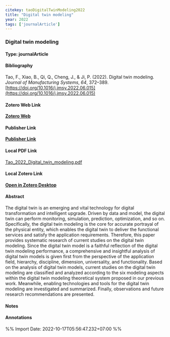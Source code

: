 ```yaml
---
citekey: taoDigitalTwinModeling2022  
title: "Digital twin modeling"
year: 2022
tags: ['journalArticle']
---
```


### Digital twin modeling  

#### Type: journalArticle

#### Bibliography
  
Tao, F., Xiao, B., Qi, Q., Cheng, J., & Ji, P. (2022). Digital twin modeling. _Journal of Manufacturing Systems_, _64_, 372–389. [https://doi.org/10.1016/j.jmsy.2022.06.015](https://doi.org/10.1016/j.jmsy.2022.06.015)  
  

#### Zotero Web Link
[**Zotero Web**](http://zotero.org/users/242940/items/BTZGJPDN)  

#### Publisher Link
[**Publisher Link**](https://www.sciencedirect.com/science/article/pii/S0278612522001108)  

#### Local PDF Link
[Tao_2022_Digital_twin_modeling.pdf](file:///C:/Users/User/Zotero/storage/8ZMTIYW5/Tao_2022_Digital_twin_modeling.pdf)  

#### Local Zotero Link
[**Open in Zotero Desktop**](zotero://select/library/items/BTZGJPDN)  

#### Abstract

The digital twin is an emerging and vital technology for digital transformation and intelligent upgrade. Driven by data and model, the digital twin can perform monitoring, simulation, prediction, optimization, and so on. Specifically, the digital twin modeling is the core for accurate portrayal of the physical entity, which enables the digital twin to deliver the functional services and satisfy the application requirements. Therefore, this paper provides systematic research of current studies on the digital twin modeling. Since the digital twin model is a faithful reflection of the digital twin modeling performance, a comprehensive and insightful analysis of digital twin models is given first from the perspective of the application field, hierarchy, discipline, dimension, universality, and functionality. Based on the analysis of digital twin models, current studies on the digital twin modeling are classified and analyzed according to the six modeling aspects within the digital twin modeling theoretical system proposed in our previous work. Meanwhile, enabling technologies and tools for the digital twin modeling are investigated and summarized. Finally, observations and future research recommendations are presented.


#### Notes


#### Annotations


%% Import Date: 2022-10-17T05:56:47.232+07:00 %%
